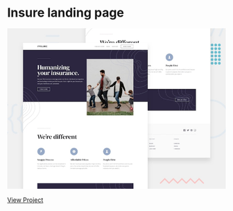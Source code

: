 # Insure landing page

![Design preview for the Insure landing page coding challenge](./design/desktop-preview.jpg)

[View Project](https://korynewton.github.io/korynewton.github.io-insure/)
